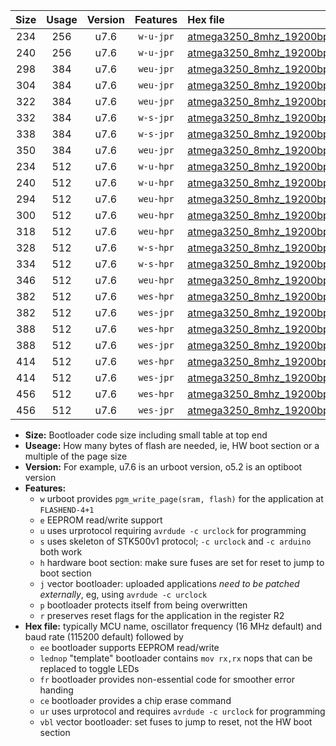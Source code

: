 |Size|Usage|Version|Features|Hex file|
|:-:|:-:|:-:|:-:|:--|
|234|256|u7.6|`w-u-jpr`|[atmega3250_8mhz_19200bps_ur_vbl.hex](https://raw.githubusercontent.com/stefanrueger/urboot/main//atmega3250_8mhz_19200bps_ur_vbl.hex)|
|240|256|u7.6|`w-u-jpr`|[atmega3250_8mhz_19200bps_lednop_ur_vbl.hex](https://raw.githubusercontent.com/stefanrueger/urboot/main//atmega3250_8mhz_19200bps_lednop_ur_vbl.hex)|
|298|384|u7.6|`weu-jpr`|[atmega3250_8mhz_19200bps_ee_ur_vbl.hex](https://raw.githubusercontent.com/stefanrueger/urboot/main//atmega3250_8mhz_19200bps_ee_ur_vbl.hex)|
|304|384|u7.6|`weu-jpr`|[atmega3250_8mhz_19200bps_ee_lednop_ur_vbl.hex](https://raw.githubusercontent.com/stefanrueger/urboot/main//atmega3250_8mhz_19200bps_ee_lednop_ur_vbl.hex)|
|322|384|u7.6|`weu-jpr`|[atmega3250_8mhz_19200bps_ee_lednop_fr_ur_vbl.hex](https://raw.githubusercontent.com/stefanrueger/urboot/main//atmega3250_8mhz_19200bps_ee_lednop_fr_ur_vbl.hex)|
|332|384|u7.6|`w-s-jpr`|[atmega3250_8mhz_19200bps_vbl.hex](https://raw.githubusercontent.com/stefanrueger/urboot/main//atmega3250_8mhz_19200bps_vbl.hex)|
|338|384|u7.6|`w-s-jpr`|[atmega3250_8mhz_19200bps_lednop_vbl.hex](https://raw.githubusercontent.com/stefanrueger/urboot/main//atmega3250_8mhz_19200bps_lednop_vbl.hex)|
|350|384|u7.6|`weu-jpr`|[atmega3250_8mhz_19200bps_ee_lednop_fr_ce_ur_vbl.hex](https://raw.githubusercontent.com/stefanrueger/urboot/main//atmega3250_8mhz_19200bps_ee_lednop_fr_ce_ur_vbl.hex)|
|234|512|u7.6|`w-u-hpr`|[atmega3250_8mhz_19200bps_ur.hex](https://raw.githubusercontent.com/stefanrueger/urboot/main//atmega3250_8mhz_19200bps_ur.hex)|
|240|512|u7.6|`w-u-hpr`|[atmega3250_8mhz_19200bps_lednop_ur.hex](https://raw.githubusercontent.com/stefanrueger/urboot/main//atmega3250_8mhz_19200bps_lednop_ur.hex)|
|294|512|u7.6|`weu-hpr`|[atmega3250_8mhz_19200bps_ee_ur.hex](https://raw.githubusercontent.com/stefanrueger/urboot/main//atmega3250_8mhz_19200bps_ee_ur.hex)|
|300|512|u7.6|`weu-hpr`|[atmega3250_8mhz_19200bps_ee_lednop_ur.hex](https://raw.githubusercontent.com/stefanrueger/urboot/main//atmega3250_8mhz_19200bps_ee_lednop_ur.hex)|
|318|512|u7.6|`weu-hpr`|[atmega3250_8mhz_19200bps_ee_lednop_fr_ur.hex](https://raw.githubusercontent.com/stefanrueger/urboot/main//atmega3250_8mhz_19200bps_ee_lednop_fr_ur.hex)|
|328|512|u7.6|`w-s-hpr`|[atmega3250_8mhz_19200bps.hex](https://raw.githubusercontent.com/stefanrueger/urboot/main//atmega3250_8mhz_19200bps.hex)|
|334|512|u7.6|`w-s-hpr`|[atmega3250_8mhz_19200bps_lednop.hex](https://raw.githubusercontent.com/stefanrueger/urboot/main//atmega3250_8mhz_19200bps_lednop.hex)|
|346|512|u7.6|`weu-hpr`|[atmega3250_8mhz_19200bps_ee_lednop_fr_ce_ur.hex](https://raw.githubusercontent.com/stefanrueger/urboot/main//atmega3250_8mhz_19200bps_ee_lednop_fr_ce_ur.hex)|
|382|512|u7.6|`wes-hpr`|[atmega3250_8mhz_19200bps_ee.hex](https://raw.githubusercontent.com/stefanrueger/urboot/main//atmega3250_8mhz_19200bps_ee.hex)|
|382|512|u7.6|`wes-jpr`|[atmega3250_8mhz_19200bps_ee_vbl.hex](https://raw.githubusercontent.com/stefanrueger/urboot/main//atmega3250_8mhz_19200bps_ee_vbl.hex)|
|388|512|u7.6|`wes-hpr`|[atmega3250_8mhz_19200bps_ee_lednop.hex](https://raw.githubusercontent.com/stefanrueger/urboot/main//atmega3250_8mhz_19200bps_ee_lednop.hex)|
|388|512|u7.6|`wes-jpr`|[atmega3250_8mhz_19200bps_ee_lednop_vbl.hex](https://raw.githubusercontent.com/stefanrueger/urboot/main//atmega3250_8mhz_19200bps_ee_lednop_vbl.hex)|
|414|512|u7.6|`wes-hpr`|[atmega3250_8mhz_19200bps_ee_lednop_fr.hex](https://raw.githubusercontent.com/stefanrueger/urboot/main//atmega3250_8mhz_19200bps_ee_lednop_fr.hex)|
|414|512|u7.6|`wes-jpr`|[atmega3250_8mhz_19200bps_ee_lednop_fr_vbl.hex](https://raw.githubusercontent.com/stefanrueger/urboot/main//atmega3250_8mhz_19200bps_ee_lednop_fr_vbl.hex)|
|456|512|u7.6|`wes-hpr`|[atmega3250_8mhz_19200bps_ee_lednop_fr_ce.hex](https://raw.githubusercontent.com/stefanrueger/urboot/main//atmega3250_8mhz_19200bps_ee_lednop_fr_ce.hex)|
|456|512|u7.6|`wes-jpr`|[atmega3250_8mhz_19200bps_ee_lednop_fr_ce_vbl.hex](https://raw.githubusercontent.com/stefanrueger/urboot/main//atmega3250_8mhz_19200bps_ee_lednop_fr_ce_vbl.hex)|

- **Size:** Bootloader code size including small table at top end
- **Useage:** How many bytes of flash are needed, ie, HW boot section or a multiple of the page size
- **Version:** For example, u7.6 is an urboot version, o5.2 is an optiboot version
- **Features:**
  + `w` urboot provides `pgm_write_page(sram, flash)` for the application at `FLASHEND-4+1`
  + `e` EEPROM read/write support
  + `u` uses urprotocol requiring `avrdude -c urclock` for programming
  + `s` uses skeleton of STK500v1 protocol; `-c urclock` and `-c arduino` both work
  + `h` hardware boot section: make sure fuses are set for reset to jump to boot section
  + `j` vector bootloader: uploaded applications *need to be patched externally*, eg, using `avrdude -c urclock`
  + `p` bootloader protects itself from being overwritten
  + `r` preserves reset flags for the application in the register R2
- **Hex file:** typically MCU name, oscillator frequency (16 MHz default) and baud rate (115200 default) followed by
  + `ee` bootloader supports EEPROM read/write
  + `lednop` "template" bootloader contains `mov rx,rx` nops that can be replaced to toggle LEDs
  + `fr` bootloader provides non-essential code for smoother error handing
  + `ce` bootloader provides a chip erase command
  + `ur` uses urprotocol and requires `avrdude -c urclock` for programming
  + `vbl` vector bootloader: set fuses to jump to reset, not the HW boot section
